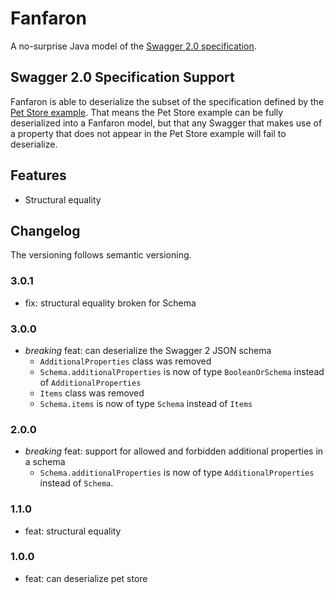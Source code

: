 # Fanfaron

A no-surprise Java model of the [Swagger 2.0 specification](https://github.com/swagger-api/swagger-spec/blob/master/versions/2.0.md).

## Swagger 2.0 Specification Support

Fanfaron is able to deserialize the subset of the specification defined by the [Pet Store example](http://petstore.swagger.io/v2/swagger.json).
That means the Pet Store example can be fully deserialized into a Fanfaron model, but that any Swagger that makes use
of a property that does not appear in the Pet Store example will fail to deserialize.

## Features

- Structural equality

## Changelog

The versioning follows semantic versioning.

### 3.0.1

- fix: structural equality broken for Schema

### 3.0.0

- *breaking* feat: can deserialize the Swagger 2 JSON schema
  - `AdditionalProperties` class was removed
  - `Schema.additionalProperties` is now of type `BooleanOrSchema` instead of `AdditionalProperties`
  - `Items` class was removed
  - `Schema.items` is now of type `Schema` instead of `Items`

### 2.0.0

- *breaking* feat: support for allowed and forbidden additional properties in a schema
  - `Schema.additionalProperties` is now of type `AdditionalProperties` instead of `Schema`.

### 1.1.0

- feat: structural equality

### 1.0.0

- feat: can deserialize pet store
